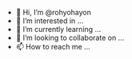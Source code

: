 - 👋 Hi, I’m @rohyohayon
- 👀 I’m interested in ...
- 🌱 I’m currently learning ...
- 💞️ I’m looking to collaborate on ...
- 📫 How to reach me ...

<!---
rohyohayon/rohyohayon is a ✨ special ✨ repository because its `README.md` (this file) appears on your GitHub profile
You can click the Preview link to take a look at your changes.
--->
